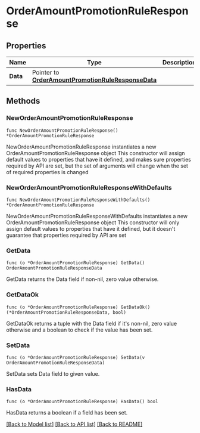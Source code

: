 # OrderAmountPromotionRuleResponse

## Properties

Name | Type | Description | Notes
------------ | ------------- | ------------- | -------------
**Data** | Pointer to [**OrderAmountPromotionRuleResponseData**](OrderAmountPromotionRuleResponseData.md) |  | [optional] 

## Methods

### NewOrderAmountPromotionRuleResponse

`func NewOrderAmountPromotionRuleResponse() *OrderAmountPromotionRuleResponse`

NewOrderAmountPromotionRuleResponse instantiates a new OrderAmountPromotionRuleResponse object
This constructor will assign default values to properties that have it defined,
and makes sure properties required by API are set, but the set of arguments
will change when the set of required properties is changed

### NewOrderAmountPromotionRuleResponseWithDefaults

`func NewOrderAmountPromotionRuleResponseWithDefaults() *OrderAmountPromotionRuleResponse`

NewOrderAmountPromotionRuleResponseWithDefaults instantiates a new OrderAmountPromotionRuleResponse object
This constructor will only assign default values to properties that have it defined,
but it doesn't guarantee that properties required by API are set

### GetData

`func (o *OrderAmountPromotionRuleResponse) GetData() OrderAmountPromotionRuleResponseData`

GetData returns the Data field if non-nil, zero value otherwise.

### GetDataOk

`func (o *OrderAmountPromotionRuleResponse) GetDataOk() (*OrderAmountPromotionRuleResponseData, bool)`

GetDataOk returns a tuple with the Data field if it's non-nil, zero value otherwise
and a boolean to check if the value has been set.

### SetData

`func (o *OrderAmountPromotionRuleResponse) SetData(v OrderAmountPromotionRuleResponseData)`

SetData sets Data field to given value.

### HasData

`func (o *OrderAmountPromotionRuleResponse) HasData() bool`

HasData returns a boolean if a field has been set.


[[Back to Model list]](../README.md#documentation-for-models) [[Back to API list]](../README.md#documentation-for-api-endpoints) [[Back to README]](../README.md)


